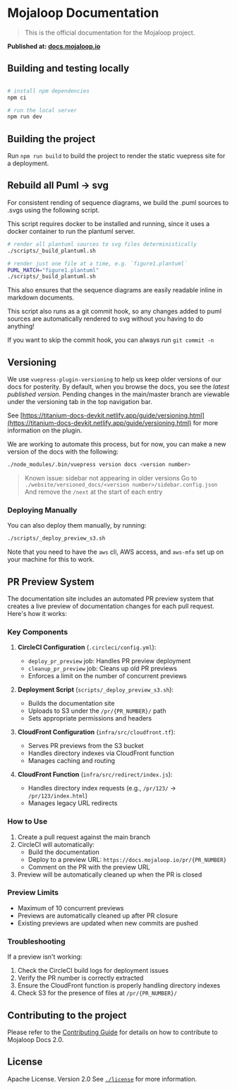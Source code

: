 # Mojaloop Documentation

> This is the official documentation for the Mojaloop project.

__Published at: [docs.mojaloop.io](https://docs.mojaloop.io)__


## Building and testing locally

```bash

# install npm dependencies
npm ci 

# run the local server
npm run dev
```

## Building the project
Run `npm run build` to build the project to render the static vuepress site for a deployment.


## Rebuild all Puml -> svg

For consistent rending of sequence diagrams, we build the .puml sources to .svgs using the following script.

This script requires docker to be installed and running, since it uses a docker container to run the plantuml server.

```bash
# render all plantuml sources to svg files deterministically
./scripts/_build_plantuml.sh

# render just one file at a time, e.g. `figure1.plantuml`
PUML_MATCH="figure1.plantuml"  
./scripts/_build_plantuml.sh
```

This also ensures that the sequence diagrams are easily readable inline in markdown documents.

This script also runs as a git commit hook, so any changes added to puml sources are automatically
rendered to svg without you having to do anything!

If you want to skip the commit hook, you can always run `git commit -n`
## Versioning

We use `vuepress-plugin-versioning` to help us keep older versions of our docs for posterity. By default, when you browse
the docs, you see the _latest published version_. Pending changes in the main/master branch are viewable under the versioning
tab in the top navigation bar.

See [https://titanium-docs-devkit.netlify.app/guide/versioning.html](https://titanium-docs-devkit.netlify.app/guide/versioning.html) for more information on the plugin.

We are working to automate this process, but for now, you can make a new version of the docs with the following:

```bash
./node_modules/.bin/vuepress version docs <version number>
```

> Known issue: sidebar not appearing in older versions
> Go to `./website/versioned_docs/<version number>/sidebar.config.json`
> And remove the `/next` at the start of each entry

### Deploying Manually

You can also deploy them manually, by running:
```bash
./scripts/_deploy_preview_s3.sh
``` 

Note that you need to have the `aws` cli, AWS access, and `aws-mfa` set up on your machine for this to work.

## PR Preview System

The documentation site includes an automated PR preview system that creates a live preview of documentation changes for each pull request. Here's how it works:

### Key Components

1. **CircleCI Configuration** (`.circleci/config.yml`):
   - `deploy_pr_preview` job: Handles PR preview deployment
   - `cleanup_pr_preview` job: Cleans up old PR previews
   - Enforces a limit on the number of concurrent previews

2. **Deployment Script** (`scripts/_deploy_preview_s3.sh`):
   - Builds the documentation site
   - Uploads to S3 under the `/pr/{PR_NUMBER}/` path
   - Sets appropriate permissions and headers

3. **CloudFront Configuration** (`infra/src/cloudfront.tf`):
   - Serves PR previews from the S3 bucket
   - Handles directory indexes via CloudFront function
   - Manages caching and routing

4. **CloudFront Function** (`infra/src/redirect/index.js`):
   - Handles directory index requests (e.g., `/pr/123/` → `/pr/123/index.html`)
   - Manages legacy URL redirects

### How to Use

1. Create a pull request against the main branch
2. CircleCI will automatically:
   - Build the documentation
   - Deploy to a preview URL: `https://docs.mojaloop.io/pr/{PR_NUMBER}`
   - Comment on the PR with the preview URL
3. Preview will be automatically cleaned up when the PR is closed

### Preview Limits

- Maximum of 10 concurrent previews
- Previews are automatically cleaned up after PR closure
- Existing previews are updated when new commits are pushed

### Troubleshooting

If a preview isn't working:
1. Check the CircleCI build logs for deployment issues
2. Verify the PR number is correctly extracted
3. Ensure the CloudFront function is properly handling directory indexes
4. Check S3 for the presence of files at `/pr/{PR_NUMBER}/`

## Contributing to the project
Please refer to the [Contributing Guide](./contributing-guide.md) for details on how to contribute to Mojaloop Docs 2.0.

## License

Apache License. Version 2.0
See [`./license`](./LICENSE.md) for more information.
